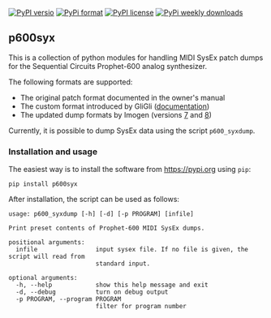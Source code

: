 [![PyPI versio](https://img.shields.io/pypi/v/p600syx)](https://pypi.org/project/p600syx/)
[![PyPi format](https://img.shields.io/pypi/format/p600syx)](https://pypi.org/project/p600syx/)
[![PyPI license](https://img.shields.io/pypi/l/p600syx)](https://pypi.org/project/p600syx/)
[![PyPi weekly downloads](https://img.shields.io/pypi/dw/p600syx)](https://pypi.org/project/p600syx/)

## p600syx

This is a collection of python modules for handling MIDI SysEx patch
dumps for the Sequential Circuits Prophet-600 analog synthesizer.

The following formats are supported:

* The original patch format documented in the owner's manual
* The custom format introduced by GliGli ([documentation](https://github.com/gligli/p600fw/blob/master/documentation/sysex_format.ods))
* The updated dump formats by Imogen (versions [7]() and [8]())

Currently, it is possible to dump SysEx data using the script `p600_syxdump`.

### Installation and usage

The easiest way is to install the software from https://pypi.org using `pip`:

```
pip install p600syx
```

After installation, the script can be used as follows:

```
usage: p600_syxdump [-h] [-d] [-p PROGRAM] [infile]

Print preset contents of Prophet-600 MIDI SysEx dumps.

positional arguments:
  infile                input sysex file. If no file is given, the script will read from
                        standard input.

optional arguments:
  -h, --help            show this help message and exit
  -d, --debug           turn on debug output
  -p PROGRAM, --program PROGRAM
                        filter for program number
```
